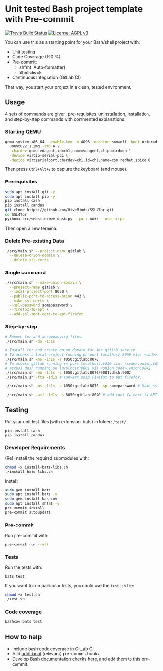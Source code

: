 # Unit tested Bash project template with Pre-commit

[![Travis Build Status](https://img.shields.io/travis/a-t-0/shell_unit_testing_template.svg)](https://travis-ci.org/a-t-0/shell_unit_testing_template)
[![License: AGPL v3](https://img.shields.io/badge/License-AGPL_v3-blue.svg)](https://www.gnu.org/licenses/agpl-3.0)

You can use this as a starting point for your Bash/shell project with:

- Unit testing
- Code Coverage (100 %)
- Pre-commit:
  - shfmt (Auto-formatter)
  - Shellcheck
- Continuous Integration (GitLab CI)

That way, you start your project in a clean, tested environment.

## Usage

4 sets of commands are given, pre-requisites, uninstallation, installation, and
step-by-step commands with commented explanations.

### Starting QEMU

```sh
qemu-system-x86_64 --enable-kvm -m 4096 -machine smm=off -boot order=d \
  ubuntu22_1.img -smp 4 \
  -chardev qemu-vdagent,id=ch1,name=vdagent,clipboard=on \
  -device virtio-serial-pci \
  -device virtserialport,chardev=ch1,id=ch1,name=com.redhat.spice.0
```

Then press `Ctrl+Alt+G` to capture the keyboard (and mouse).

### Prerequisites

```sh
sudo apt install git -y
sudo apt install pip -y
pip install dash
pip install pandas
git clone https://github.com/HiveMinds/SSL4Tor.git
cd SSL4Tor
python3 src/website/mwe_dash.py --port 8050 --use-https
```

Then open a new termina.

### Delete Pre-existing Data

```bash
./src/main.sh --project-name gitlab \
  --delete-onion-domain \
  --delete-ssl-certs
```

### Single command

```bash
./src/main.sh --make-onion-domain \
  --project-name gitlab \
  --local-project-port 8050 \
  --public-port-to-access-onion 443 \
  --make-ssl-certs \
  --ssl-password somepassword \
  --firefox-to-apt \
  --add-ssl-root-cert-to-apt-firefox
```

### Step-by-step

```bash
# Remove tor and accompanying files.
./src/main.sh -do -1d1s

# Install tor and create onion domain for the gitlab service
# To access a local project running on port localhost:8050 via: <code>.onion:8070
./src/main.sh -mo -1d1s -s 8050:gitlab:8070
# To access gitlab running on port localhost:8050 via: <code>.onion:8070 AND
# access dash running on localhost:9001 via <onion_code>.onion:9002
./src/main.sh -mo -1d1s -s 8050:gitlab:8070/9001:dash:9002
./src/main.sh -fta -1d1s # Convert snap Firefox to apt firefox.

./src/main.sh -ms -1d1s -s 8050:gitlab:8070 -sp somepassword # Make ssl cert

./src/main.sh -asf -1d1s -s 8050:gitlab:8070 # add root CA cert to APT firefox.

```

## Testing

Put your unit test files (with extension .bats) in folder: `/test/`

```bash
pip install dash
pip install pandas
```

### Developer Requirements

(Re)-install the required submodules with:

```sh
chmod +x install-bats-libs.sh
./install-bats-libs.sh
```

Install:

```sh
sudo gem install bats
sudo apt install bats -y
sudo gem install bashcov
sudo apt install shfmt -y
pre-commit install
pre-commit autoupdate
```

### Pre-commit

Run pre-commit with:

```sh
pre-commit run --all
```

### Tests

Run the tests with:

```sh
bats test
```

If you want to run particular tests, you could use the `test.sh` file:

```sh
chmod +x test.sh
./test.sh
```

### Code coverage

```sh
bashcov bats test
```

## How to help

- Include bash code coverage in GitLab CI.
- Add [additional](https://pre-commit.com/hooks.html) (relevant) pre-commit hooks.
- Develop Bash documentation checks
  [here](https://github.com/TruCol/checkstyle-for-bash), and add them to this
  pre-commit.
